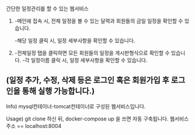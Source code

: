 간단한 일정관리를 할 수 있는 웹서비스

1. -메인에 접속 시, 전체 일정을 볼 수 있는 달력과 
   회원들의 금일 일정을 확인할 수 있습니다.

   -해당 일정 클릭 시, 일정 세부사항을 확인할 수 있습니다.

2. -전체일정 탭을 클릭하면 모든 회원들의 일정을 게시판형식으로
   확인할 수 있습니다.
   -각 일정이름 클릭 시, 일정 세부사항을 확인할 수 있습니다.

(일정 추가, 수정, 삭제 등은 로그인 혹은 회원가입 후 로그인을 통해
실행 가능합니다.)
---------------------------------------------------------
Info) mysql컨테이너-tomcat컨테이너로 구성된 웹서비스입니다.

Usage)
git clone 하신 뒤,
docker-compose up 을 쓰면 자동 구축됩니다.
웹서비스 주소 == localhost:8004
